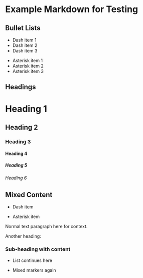 # Example Markdown for Testing

## Bullet Lists

- Dash item 1
- Dash item 2
- Dash item 3

* Asterisk item 1
* Asterisk item 2
* Asterisk item 3

## Headings

# Heading 1
## Heading 2
### Heading 3
#### Heading 4
##### Heading 5
###### Heading 6

## Mixed Content

- Dash item
* Asterisk item

Normal text paragraph here for context.

Another heading:

### Sub-heading with content

- List continues here
* Mixed markers again


